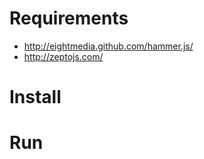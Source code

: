 Requirements
============

* http://eightmedia.github.com/hammer.js/
* http://zeptojs.com/

Install
=======

Run
===